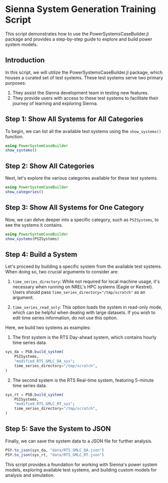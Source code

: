 # Sienna System Generation Training Script

This script demonstrates how to use the PowerSystemsCaseBuilder.jl package and provides a step-by-step guide to explore and build power system models.

## Introduction

In this script, we will utilize the PowerSystemsCaseBuilder.jl package, which houses a curated set of test systems. These test systems serve two primary purposes:

 1. They assist the Sienna development team in testing new features.
 2. They provide users with access to these test systems to facilitate their journey of learning and exploring Sienna.

## Step 1: Show All Systems for All Categories

To begin, we can list all the available test systems using the `show_systems()` function.

```julia
using PowerSystemCaseBuilder
show_systems()
```

## Step 2: Show All Categories

Next, let's explore the various categories available for these test systems.

```julia
using PowerSystemCaseBuilder
show_categories()
```

## Step 3: Show All Systems for One Category

Now, we can delve deeper into a specific category, such as `PSISystems`, to see the systems it contains.

```julia
using PowerSystemCaseBuilder
show_systems(PSISystems)
```

## Step 4: Build a System

Let's proceed by building a specific system from the available test systems. When doing so, two crucial arguments to consider are:

 1. `time_series_directory`: While not required for local machine usage, it's necessary when running on NREL's HPC systems (Eagle or Kestrel). Users should pass `time_series_directory="/tmp/scratch"` as an argument.

 2. `time_series_read_only`: This option loads the system in read-only mode, which can be helpful when dealing with large datasets. If you wish to edit time series information, do not use this option.

Here, we build two systems as examples:

 1. The first system is the RTS Day-ahead system, which contains hourly time series data.

```julia
sys_da = PSB.build_system(
    PSISystems,
    "modified_RTS_GMLC_DA_sys";
    time_series_directory="/tmp/scratch",
)
```

 2. The second system is the RTS Real-time system, featuring 5-minute time series data.

```julia
sys_rt = PSB.build_system(
    PSISystems,
    "modified_RTS_GMLC_RT_sys";
    time_series_directory="/tmp/scratch",
)
```

## Step 5: Save the System to JSON

Finally, we can save the system data to a JSON file for further analysis.

```julia
PSY.to_json(sys_da, "data/RTS_GMLC_DA.json")
PSY.to_json(sys_rt, "data/RTS_GMLC_RT.json")
```

This script provides a foundation for working with Sienna's power system models, exploring available test systems, and building custom models for analysis and simulation.
